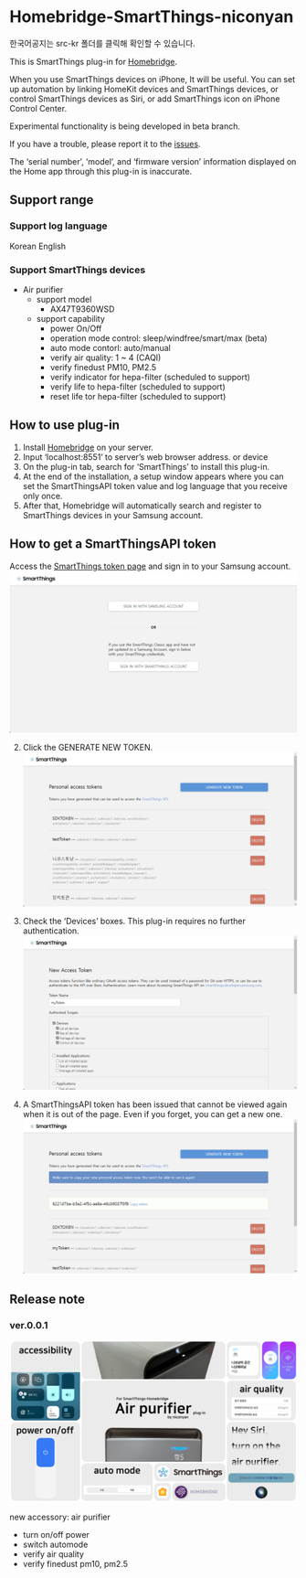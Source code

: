 <span align=“center”>

# Homebridge-SmartThings-niconyan

</span>

한국어공지는 src-kr 폴더를 클릭해 확인할 수 있습니다.

This is SmartThings plug-in for [Homebridge](https://github.com/homebridge/homebridge).

When you use SmartThings devices on iPhone, It will be useful.
You can set up automation by linking HomeKit devices and SmartThings devices, or control SmartThings devices as Siri, or add SmartThings icon on iPhone Control Center.

Experimental functionality is being developed in beta branch.

If you have a trouble, please report it to the [issues](https://github.com/niconyanGH/homebridge-smartthings/issues).

The ‘serial number’, ‘model’, and ‘firmware version’ information displayed on the Home app through this plug-in is inaccurate.

## Support range
### Support log language
Korean
English

### Support SmartThings devices
* Air purifier
  - support model
    + AX47T9360WSD
  - support capability
    + power On/Off
    + operation mode control: sleep/windfree/smart/max (beta)
    + auto mode contorl: auto/manual
    + verify air quality: 1 ~ 4 (CAQI)
    + verify finedust PM10, PM2.5
    + verify indicator for hepa-filter (scheduled to support)
    + verify life to hepa-filter (scheduled to support)
    + reset life tor hepa-filter (scheduled to support)

## How to use plug-in

1. Install [Homebridge](https://github.com/homebridge/homebridge#installation) on your server.
2. Input ‘localhost:8551’ to server’s web browser address. or device
3. On the plug-in tab, search for ‘SmartThings’ to install this plug-in.
4. At the end of the installation, a setup window appears where you can set the SmartThingsAPI token value and log language that you receive only once.
5. After that, Homebridge will automatically search and register to SmartThings devices in your Samsung account.

## How to get a SmartThingsAPI token

Access the [SmartThings token page](https://account.smartthings.com/tokens) and sign in to your Samsung account.
![Alt text](guide/1.png?raw=true)

2. Click the GENERATE NEW TOKEN.
![Alt text](guide/2.png?raw=true)

3. Check the ‘Devices’ boxes. This plug-in requires no further authentication.
![Alt text](guide/3.png?raw=true)

4. A SmartThingsAPI token has been issued that cannot be viewed again when it is out of the page. Even if you forget, you can get a new one.
![Alt text](guide/4.png?raw=true)

## Release note
<span align=“center”>

### ver.0.0.1
</span>

![Alt text](ReleaseNote/v0.0.1/Summary_Introduction_Homebridge-SmartThings-AirPurifier(en).png?raw=true)

new accessory: air purifier
* turn on/off power
* switch automode
* verify air quality
* verify finedust pm10, pm2.5